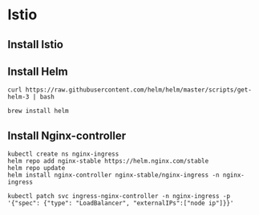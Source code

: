 # Istio

## Install Istio

## Install Helm 
```
curl https://raw.githubusercontent.com/helm/helm/master/scripts/get-helm-3 | bash

brew install helm
```

## Install Nginx-controller
```
kubectl create ns nginx-ingress
helm repo add nginx-stable https://helm.nginx.com/stable
helm repo update
helm install nginx-controller nginx-stable/nginx-ingress -n nginx-ingress

kubectl patch svc ingress-nginx-controller -n nginx-ingress -p '{"spec": {"type": "LoadBalancer", "externalIPs":["node ip"]}}'

```



